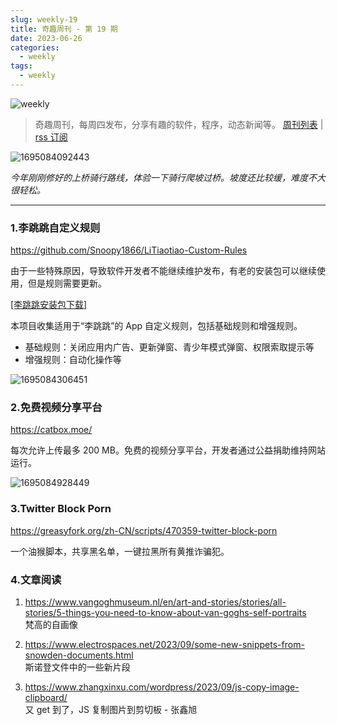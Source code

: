 ```yaml
---
slug: weekly-19
title: 奇趣周刊 - 第 19 期
date: 2023-06-26
categories:
  - weekly
tags:
  - weekly
---
```


![weekly](https://imgurl.zishu.me/weekly.webp)

> 奇趣周刊，每周四发布，分享有趣的软件，程序，动态新闻等。 [周刊列表](/categories/weekly/) | [rss 订阅](/categories/weekly/index.xml)

![1695084092443](https://imgurl.zishu.me/images/old/1695084092443.jpg)

*今年刚刚修好的上桥骑行路线，体验一下骑行爬坡过桥。坡度还比较缓，难度不大很轻松。*

---

### 1.李跳跳自定义规则

https://github.com/Snoopy1866/LiTiaotiao-Custom-Rules

由于一些特殊原因，导致软件开发者不能继续维护发布，有老的安装包可以继续使用，但是规则需要更新。

[[李跳跳安装包下载]](https://github.com/98zi/litiaotiao_package_backup)

本项目收集适用于“李跳跳”的 App 自定义规则，包括基础规则和增强规则。

- 基础规则：关闭应用内广告、更新弹窗、青少年模式弹窗、权限索取提示等
- 增强规则：自动化操作等

![1695084306451](https://imgurl.zishu.me/images/old/1695084306451.jpg)

### 2.免费视频分享平台

https://catbox.moe/

每次允许上传最多 200 MB。免费的视频分享平台，开发者通过公益捐助维持网站运行。

![1695084928449](https://imgurl.zishu.me/images/old/1695084928449.jpg)

### 3.Twitter Block Porn

https://greasyfork.org/zh-CN/scripts/470359-twitter-block-porn

一个油猴脚本，共享黑名单，一键拉黑所有黄推诈骗犯。

### 4.文章阅读

1. https://www.vangoghmuseum.nl/en/art-and-stories/stories/all-stories/5-things-you-need-to-know-about-van-goghs-self-portraits  
梵高的自画像

2. https://www.electrospaces.net/2023/09/some-new-snippets-from-snowden-documents.html  
斯诺登文件中的一些新片段

3. https://www.zhangxinxu.com/wordpress/2023/09/js-copy-image-clipboard/  
又 get 到了，JS 复制图片到剪切板 - 张鑫旭

